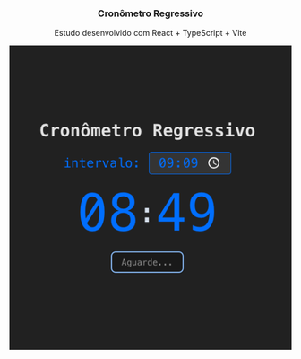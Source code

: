 <h3 align="center"> Cronômetro Regressivo </h3> 
<p align="center">
	Estudo desenvolvido com React + TypeScript + Vite
</p>
<div align="center">
	<img  src='./img-readme.png'/>
<div>

